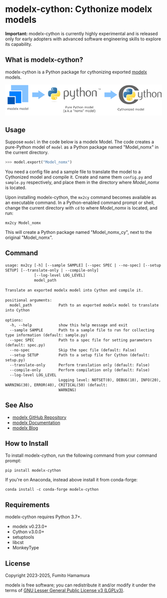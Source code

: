 # modelx-cython: Cythonize modelx models

**Important:**
modelx-cython is currently highly experimental and is released only for early adopters with advanced software engineering skills to explore its capability.

[modelx]:(https://github.com/fumitoh/modelx)

## What is modelx-cython?

modelx-cython is a Python package for cythonizing exported [modelx] models.

![modelx Ecosystem](https://raw.githubusercontent.com/fumitoh/modelx-cython/main/doc/source/images/modelx-ecosystem.png)

## Usage

Suppose `model` in the code below is a modelx Model.
The code creates a pure-Python model of `model` as a Python package named "Model_nomx" in the current directory.

```python
>>> model.export("Model_nomx")
```

You need a config file and a sample file to translate the model to a Cythonized model and compile it. 
Create and name them `config.py` and `sample.py` respectively, and place them in the directory where *Model_nomx* is located.

Upon installing modelx-cython, the `mx2cy` command becomes available as an executable command.
In a Python-enabled command prompt or shell, change the current directory with `cd` to where *Model_nomx* is located, and run:

```
mx2cy Model_nomx
```

This will create a Python package named "Model_nomx_cy", next to the original "Model_nomx".

## Command

```
usage: mx2cy [-h] [--sample SAMPLE] [--spec SPEC | --no-spec] [--setup SETUP] [--translate-only | --compile-only]
             [--log-level LOG_LEVEL]
             model_path

Translate an exported modelx model into Cython and compile it.

positional arguments:
  model_path            Path to an exported modelx model to translate into Cython

options:
  -h, --help            show this help message and exit
  --sample SAMPLE       Path to a sample file to run for collecting type information (default: sample.py)
  --spec SPEC           Path to a spec file for setting parameters (default: spec.py)
  --no-spec             Skip the spec file (default: False)
  --setup SETUP         Path to a setup file for Cython (default: setup.py)
  --translate-only      Perform translation only (default: False)
  --compile-only        Perform compilation only (default: False)
  --log-level LOG_LEVEL
                        Logging level: NOTSET(0), DEBUG(10), INFO(20), WARNING(30), ERROR(40), CRITICAL(50) (default:
                        WARNING)
```

## See Also

* [modelx GitHub Repository](https://github.com/fumitoh/modelx)
* [modelx Documentation](https://docs.modelx.io)
* [modelx Blog](https://modelx.io/allposts)

## How to Install

To install modelx-cython, run the following command from your command prompt:

```
pip install modelx-cython
```

If you're on Anaconda, instead above install it from conda-forge:

```
conda install -c conda-forge modelx-cython
```

## Requirements

modelx-cython requires Python 3.7+.

- modelx v0.23.0+
- Cython v3.0.0+
- setuptools
- libcst
- MonkeyType

## License

Copyright 2023-2025, Fumito Hamamura

modelx is free software; you can redistribute it and/or
modify it under the terms of
[GNU Lesser General Public License v3 (LGPLv3)](https://github.com/fumitoh/modelx-cython/blob/master/LICENSE.txt).

